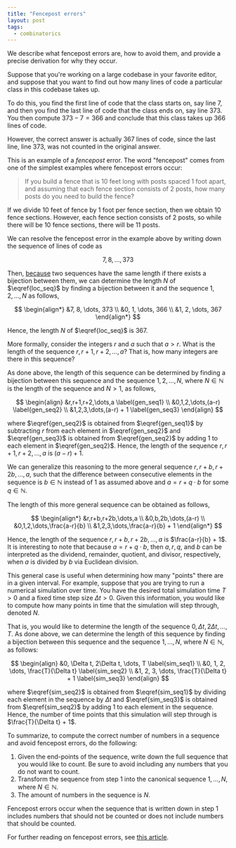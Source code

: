 ```yaml
---
title: "Fencepost errors"
layout: post
tags:
  - combinatorics
---
```

We describe what fencepost errors are, how to avoid them, and provide a precise derivation for why they occur.

Suppose that you're working on a large codebase in your favorite editor, and suppose that you want to find out how many lines of code a particular class in this codebase takes up.

To do this, you find the first line of code that the class starts on, say line $7$, and then you find the last line of code that the class ends on, say line $373$. You then compute $373 - 7 = 366$ and conclude that this class takes up $366$ lines of code.

However, the correct answer is actually $367$ lines of code, since the last line, line $373$, was not counted in the original answer.

This is an example of a *fencepost* error. The word "fencepost" comes from one of the simplest examples where fencepost errors occur:

> If you build a fence that is $10$ feet long with posts spaced $1$ foot apart, and assuming that each fence section consists of $2$ posts, how many posts do you need to build the fence?

If we divide $10$ feet of fence by $1$ foot per fence section, then we obtain $10$ fence sections. However, each fence section consists of $2$ posts, so while there will be $10$ fence sections, there will be $11$ posts.

We can resolve the fencepost error in the example above by writing down the sequence of lines of code as

$$
\begin{equation}
7, 8, \dots, 373 \label{loc_seq}
\end{equation}
$$

Then, [because](https://en.wikipedia.org/wiki/Cardinality#Equinumerosity) two sequences have the same length if there exists a bijection between them, we can determine the length $N$ of $\eqref{loc_seq}$ by finding a bijection between it and the sequence $1,2,\dots,N$ as follows,

$$
\begin{align*}
&7, 8, \dots, 373 \\
&0, 1, \dots, 366 \\
&1, 2, \dots, 367
\end{align*}
$$

Hence, the length $N$ of $\eqref{loc_seq}$ is $367$. 

More formally, consider the integers $r$ and $a$ such that $a > r$. What is the length of the sequence $r, r+1, r+2, \dots, a$? That is, how many integers are there in this sequence?

As done above, the length of this sequence can be determined by finding a bijection between this sequence and the sequence $1,2,\dots,N$, where $N \in \mathbb N$ is the length of the sequence and $N > 1$, as follows,

$$
\begin{align}
&r,r+1,r+2,\dots,a \label{gen_seq1} \\
&0,1,2,\dots,(a-r) \label{gen_seq2} \\
&1,2,3,\dots,(a-r) + 1 \label{gen_seq3}
\end{align}
$$

where $\eqref{gen_seq2}$ is obtained from $\eqref{gen_seq1}$ by subtracting $r$ from each element in $\eqref{gen_seq2}$ and $\eqref{gen_seq3}$ is obtained from $\eqref{gen_seq2}$ by adding $1$ to each element in $\eqref{gen_seq2}$. Hence, the length of the sequence $r,r+1,r+2,\dots,a$ is $(a-r) + 1$.

We can generalize this reasoning to the more general sequence $r,r+b,r+2b,\dots,a$, such that the difference between consecutive elements in the sequence is $b \in \mathbb N$ instead of $1$ as assumed above and $a = r + q \cdot b$ for some $q \in \mathbb N$.

The length of this more general sequence can be obtained as follows,

$$
\begin{align*}
&r,r+b,r+2b,\dots,a \\
&0,b,2b,\dots,(a-r) \\
&0,1,2,\dots,\frac{a-r}{b} \\
&1,2,3,\dots,\frac{a-r}{b} + 1
\end{align*}
$$

Hence, the length of the sequence $r,r+b,r+2b,\dots,a$ is $\frac{a-r}{b} + 1$. It is interesting to note that because $a = r + q \cdot b$, then $a, r, q,$ and $b$ can be interpreted as the dividend, remainder, quotient, and divisor, respectively, when $a$ is divided by $b$ via Euclidean division.

<!-- <label for="sn-euclidean-division" class="margin-toggle sidenote-number"></label><input type="checkbox" id="sn-euclidean-division" class="margin-toggle"><span class="sidenote">Because $a = r + q \cdot b$, then $a, r, q,$ and $b$ can be interpreted as the dividend, remainder, quotient, and divisor, respectively</span> -->

This general case is useful when determining how many "points" there are in a given interval. For example, suppose that you are trying to run a numerical simulation over time. You have the desired total simulation time $T > 0$ and a fixed time step size $\Delta t > 0$. Given this information, you would like to compute how many points in time that the simulation will step through, denoted $N$.

That is, you would like to determine the length of the sequence $0, \Delta t, 2\Delta t, \dots, T$. As done above, we can determine the length of this sequence by finding a bijection between this sequence and the sequence $1,\dots,N$, where $N \in \mathbb N$, as follows:

$$
\begin{align}
&0, \Delta t, 2\Delta t, \dots, T \label{sim_seq1} \\
&0, 1, 2, \dots, \frac{T}{\Delta t} \label{sim_seq2} \\
&1, 2, 3, \dots, \frac{T}{\Delta t} + 1 \label{sim_seq3}
\end{align}
$$

where $\eqref{sim_seq2}$ is obtained from $\eqref{sim_seq1}$ by dividing each element in the sequence by $\Delta t$ and $\eqref{sim_seq3}$ is obtained from $\eqref{sim_seq2}$ by adding $1$ to each element in the sequence. Hence, the number of time points that this simulation will step through is $\frac{T}{\Delta t} + 1$.

To summarize, to compute the correct number of numbers in a sequence and avoid fencepost errors, do the following:
1. Given the end-points of the sequence, write down the full sequence that you would like to count. Be sure to avoid including any numbers that you do not want to count.
2. Transform the sequence from step 1 into the canonical sequence $1,\dots,N$, where $N \in \mathbb N$.
3. The amount of numbers in the sequence is $N$.

Fencepost errors occur when the sequence that is written down in step 1 includes numbers that should not be counted or does not include numbers that should be counted.

For further reading on fencepost errors, see [this article](https://betterexplained.com/articles/learning-how-to-count-avoiding-the-fencepost-problem/).
